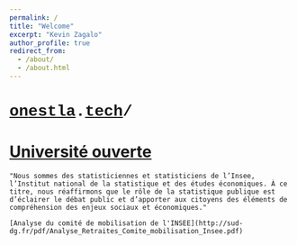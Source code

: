 ```yaml
---
permalink: /
title: "Welcome"
excerpt: "Kevin Zagalo"
author_profile: true
redirect_from: 
  - /about/
  - /about.html
---
```


# <span style="font-family: 'Courier New';">[on](http://onestla.tech)</span><span style="font-family: 'Courier';">[est](http://onestla.tech)<span style="font-family: 'Courier New';"></span><span style="font-family: 'Courier New';">[la](http://onestla.tech)</span><span style="font-family: 'Courier';">.</span><span style="font-family: 'Courier New';">[tech](http://onestla.tech)</span><span style="font-family: 'Courier';">/</span>
# [Université ouverte](https://universiteouverte.org/)


```
"Nous sommes des statisticiennes et statisticiens de l’Insee, l’Institut national de la statistique et des études économiques. À ce titre, nous réaffirmons que le rôle de la statistique publique est d’éclairer le débat public et d’apporter aux citoyens des éléments de compréhension des enjeux sociaux et économiques."

[Analyse du comité de mobilisation de l'INSEE](http://sud-dg.fr/pdf/Analyse_Retraites_Comite_mobilisation_Insee.pdf)
```
